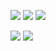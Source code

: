 [![](https://komarev.com/ghpvc/?username=ttskch&style=flat-square)](https://github.com/ttskch/ttskch)
[![](https://img.shields.io/github/followers/ttskch?label=follow&logo=github&style=flat-square)](https://github.com/ttskch)
[![](https://img.shields.io/twitter/follow/ttskch?style=flat-square)](https://x.com/ttskch)

[![](https://github-readme-stats.vercel.app/api?username=ttskch&show_icons=true&line_height=40)](https://github.com/anuraghazra/github-readme-stats)
[![](https://github-readme-stats.vercel.app/api/top-langs/?username=ttskch)](https://github.com/anuraghazra/github-readme-stats)
